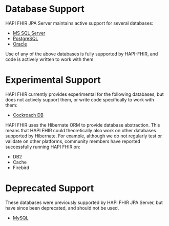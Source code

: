 # Database Support

HAPI FHIR JPA Server maintains active support for several databases:

- [MS SQL Server](https://www.microsoft.com/en-us/sql-server/sql-server-2019)
- [PostgreSQL](https://www.postgresql.org/)
- [Oracle](https://www.oracle.com/ca-en/database/12c-database/)

Use of any of the above databases is fully supported by HAPI-FHIR, and code is actively written to work with them.

# Experimental Support

HAPI FHIR currently provides experimental for the following databases, but does not actively support them, or write code specifically to work with them:

- [Cockroach DB](https://www.cockroachlabs.com/)
 
HAPI FHIR uses the Hibernate ORM to provide database abstraction. This means that HAPI FHIR could theoretically also work on other databases supported by Hibernate.
For example, although we do not regularly test or validate on other platforms, community members have reported successfully running HAPI FHIR on:
 
- DB2
- Cache
- Firebird

# Deprecated Support

These databases were previously supported by HAPI FHIR JPA Server, but have since been deprecated, and should not be used. 

- [MySQL](https://www.mysql.com/)

